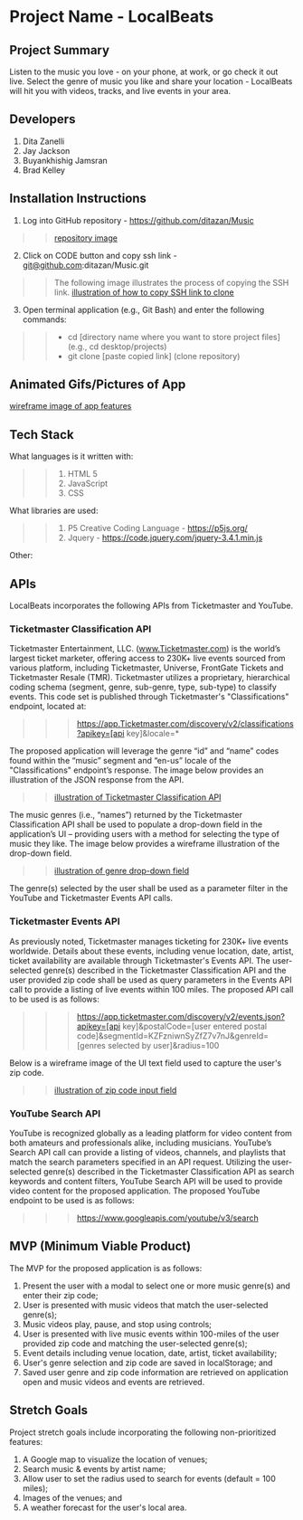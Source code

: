 # Project Name - LocalBeats


## Project Summary
Listen to the music you love - on your phone, at work, or go check it out live. Select the genre of music you like and share your location - LocalBeats will hit you with videos, tracks, and live events in your area.    


## Developers
1. Dita Zanelli
2. Jay Jackson
3. Buyankhishig Jamsran
4. Brad Kelley


## Installation Instructions
1. Log into GitHub repository - https://github.com/ditazan/Music
>> [repository image](./assets/images/repository.png)

2. Click on CODE button and copy ssh link - git@github.com:ditazan/Music.git 
>> The following image illustrates the process of copying the SSH link.
>> [illustration of how to copy SSH link to clone](./assets/images/clone-1.gif)

3. Open terminal application (e.g., Git Bash) and enter the following commands:
>> - cd [directory name where you want to store project files] (e.g., cd desktop/projects)
>> - git clone [paste copied link] (clone repository)


## Animated Gifs/Pictures of App
[wireframe image of app features](./assets/images/wireframe.png)


## Tech Stack
What languages is it written with: 
>> 1. HTML 5
>> 2. JavaScript
>> 3. CSS

What libraries are used: 
>> 1. P5 Creative Coding Language - https://p5js.org/
>> 2. Jquery - https://code.jquery.com/jquery-3.4.1.min.js

Other: 


## APIs
LocalBeats incorporates the following APIs from Ticketmaster and YouTube.


### Ticketmaster Classification API
Ticketmaster Entertainment, LLC. (www.Ticketmaster.com) is the world’s largest ticket marketer, offering access to 230K+ live events sourced from various platform, including Ticketmaster, Universe, FrontGate Tickets and Ticketmaster Resale (TMR). Ticketmaster utilizes a proprietary, hierarchical coding schema (segment, genre, sub-genre, type, sub-type) to classify events. This code set is published through Ticketmaster's "Classifications" endpoint, located at: 

>>> https://app.Ticketmaster.com/discovery/v2/classifications?apikey=[api key]&locale=*

The proposed application will leverage the genre “id” and “name” codes found within the “music” segment and “en-us” locale of the "Classifications" endpoint’s response. The image below provides an illustration of the JSON response from the API.  

>> [illustration of Ticketmaster Classification API](./assets/images/genre-1.png)

The music genres (i.e., “names”) returned by the Ticketmaster Classification API shall be used to populate a drop-down field in the application’s UI – providing users with a method for selecting the type of music they like. The image below provides a wireframe illustration of the drop-down field.

>> [illustration of genre drop-down field](./assets/images/wireframe-1.png)

The genre(s) selected by the user shall be used as a parameter filter in the YouTube and Ticketmaster Events API calls.


### Ticketmaster Events API
As previously noted, Ticketmaster manages ticketing for 230K+ live events worldwide. Details about these events, including venue location, date, artist, ticket availability are available through Ticketmaster's Events API. The user-selected genre(s) described in the Ticketmaster Classification API and the user provided zip code shall be used as query parameters in the Events API call to provide a listing of live events within 100 miles. The proposed API call to be used is as follows:

>>> https://app.ticketmaster.com/discovery/v2/events.json?apikey=[api key]&postalCode=[user entered postal code]&segmentId=KZFzniwnSyZfZ7v7nJ&genreId=[genres selected by user]&radius=100

Below is a wireframe image of the UI text field used to capture the user's zip code.

>> [illustration of zip code input field](./assets/images/wireframe-2.png)


### YouTube Search API
YouTube is recognized globally as a leading platform for video content from both amateurs and professionals alike, including musicians. YouTube’s Search API call can provide a listing of videos, channels, and playlists that match the search parameters specified in an API request. Utilizing the user-selected genre(s) described in the Ticketmaster Classification API as search keywords and content filters, YouTube Search API will be used to provide video content for the proposed application. The proposed YouTube endpoint to be used is as follows:

>>> https://www.googleapis.com/youtube/v3/search


## MVP (Minimum Viable Product)
The MVP for the proposed application is as follows:
1. Present the user with a modal to select one or more music genre(s) and enter their zip code;
2. User is presented with music videos that match the user-selected genre(s);
3. Music videos play, pause, and stop using controls;
5. User is presented with live music events within 100-miles of the user provided zip code and matching the user-selected genre(s);
6. Event details including venue location, date, artist, ticket availability;
6. User's genre selection and zip code are saved in localStorage; and
7. Saved user genre and zip code information are retrieved on application open and music videos and events are retrieved. 


## Stretch Goals
Project stretch goals include incorporating the following non-prioritized features:
1. A Google map to visualize the location of venues;
2. Search music & events by artist name;
3. Allow user to set the radius used to search for events (default = 100 miles);
4. Images of the venues; and
5. A weather forecast for the user's local area.
